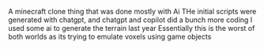 A minecraft clone thing that was done mostly with Ai
THe initial scripts were generated with chatgpt, and chatgpt and copilot did a bunch more coding
I used some ai to generate the terrain last year
Essentially this is the worst of both worlds as its trying to emulate voxels using game objects
